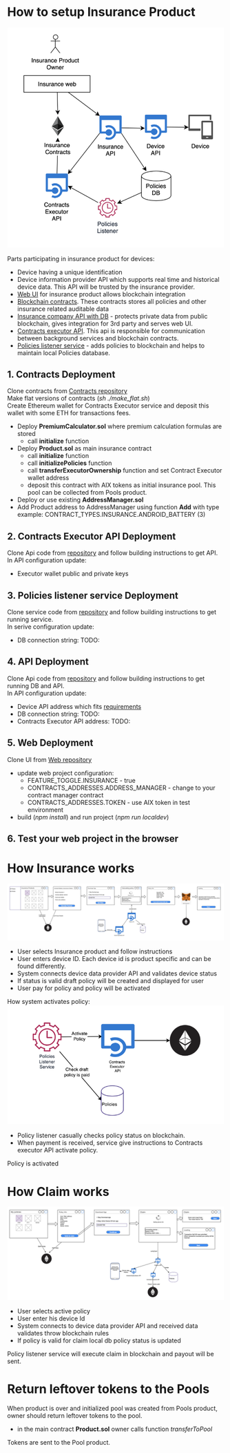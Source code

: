 # How to setup Insurance Product

![InsuranceArchitecture](images/InsuranceArchitecture.png?raw=true "InsuranceArchitecture")

Parts participating in insurance product for devices:

- Device having a unique identification  
- Device information provider API which supports real time and historical device data. This API will be trusted by the insurance provider.  
- [Web UI](https://github.com/AigangNetwork/aigang-platform-web) for insurance product allows blockchain integration
- [Blockchain contracts](https://github.com/AigangNetwork/aigang-contracts). These contracts stores all policies and other insurance related auditable data  
- [Insurance company API with DB](https://github.com/AigangNetwork/aigang-api)  - protects private data from public blockchain, gives integration for 3rd party and serves web UI.
- [Contracts executor API](https://github.com/AigangNetwork/aigang-contracts-executor-public). This api is responsible for communication between background services and blockchain contracts.
- [Policies listener service](https://github.com/AigangNetwork/aigang-policies-listener-public) - adds policies to blockchain and helps to maintain local Policies database.


## 1. Contracts Deployment
Clone contracts from [Contracts repository](https://github.com/AigangNetwork/aigang-contracts)  
Make flat versions of contracts (*sh ./make_flat.sh*)  
Create Ethereum wallet for Contracts Executor service and deposit this wallet with some ETH for transactions fees.

- Deploy **PremiumCalculator.sol** where premium calculation formulas are stored
  - call **initialize** function  
- Deploy **Product.sol** as main insurance contract
  - call **initialize** function 
  - call **initializePolicies** function  
  - call **transferExecutorOwnership** function and set Contract Executor wallet address
  - deposit this contract with AIX tokens as initial insurance pool. This pool can be collected from Pools product.
- Deploy or use existing **AddressManager.sol**
- Add Product address to AddressManager using function **Add** with type example: CONTRACT_TYPES.INSURANCE.ANDROID_BATTERY (3)

## 2. Contracts Executor API Deployment
Clone Api code from [repository](https://github.com/AigangNetwork/aigang-contracts-executor-public) and follow building instructions to get API.  
In API configuration update:  
- Executor wallet public and private keys  

## 3. Policies listener service Deployment
Clone service code from [repository](hhttps://github.com/AigangNetwork/aigang-policies-listener-publici) and follow building instructions to get running service.  
In serive configuration update:
- DB connection string: TODO:

## 4. API Deployment
Clone Api code from [repository](https://github.com/AigangNetwork/aigang-api) and follow building instructions to get running DB and API.  
In API configuration update:

- Device API address which fits [requirements](DeviceApi.md)
- DB connection string: TODO:
- Contracts Executor API address: TODO: 

## 5. Web Deployment
Clone UI from [Web repository](https://github.com/AigangNetwork/aigang-platform-web)
 - update web project configuration:
    - FEATURE_TOGGLE.INSURANCE - true  
    - CONTRACTS_ADDRESSES.ADDRESS_MANAGER - change to your contract manager contract  
    - CONTRACTS_ADDRESSES.TOKEN - use AIX token in test environment  
 - build (*npm install*) and run project (*npm run localdev*)
 
## 6. Test your web project in the browser  

# How Insurance works

![Insurance flow](images/InsuranceFlow.png?raw=true)

- User selects Insurance product and follow instructions  
- User enters device ID. Each device id is product specific and can be found differently.
- System connects device data provider API and validates device status
- If status is valid draft policy will be created and displayed for user
- User pay for policy and policy will be activated

How system activates policy:  
![Insurance flow](images/InsuranceActivation.png?raw=true)

- Policy listener casually checks policy status on blockchain.
- When payment is received, service give instructions to Contracts executor API activate policy.

Policy is activated


# How Claim works

![Insurance claim](images/InsuranceClaim.png?raw=true)

- User selects active policy  
- User enter his device Id  
- System connects to device data provider API and received data validates throw blockchain rules  
- If policy is valid for claim local db policy status is updated 

Policy listener service will execute claim in blockchain and payout will be sent.

# Return leftover tokens to the Pools

When product is over and initialized pool was created from Pools product, owner should return leftover tokens to the pool.

- in the main contract **Product.sol** owner calls function *transferToPool*

Tokens are sent to the Pool product.